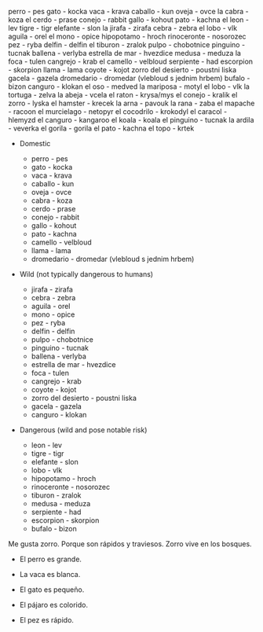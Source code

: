 perro - pes
gato - kocka
vaca - krava
caballo - kun
oveja - ovce
la cabra - koza
el cerdo - prase
conejo - rabbit
gallo - kohout
pato - kachna
el leon - lev
tigre - tigr
elefante - slon
la jirafa - zirafa
cebra - zebra
el lobo - vlk
aguila - orel
el mono - opice
hipopotamo - hroch
rinoceronte - nosorozec
pez - ryba
delfin - delfin
el tiburon - zralok
pulpo - chobotnice
pinguino - tucnak
ballena - verlyba
estrella de mar - hvezdice
medusa - meduza
la foca - tulen
cangrejo - krab
el camello - velbloud
serpiente - had
escorpion - skorpion
llama - lama
coyote - kojot
zorro del desierto - poustni liska
gacela - gazela
dromedario - dromedar (vlebloud s jednim hrbem)
bufalo - bizon
canguro - klokan
el oso - medved
la mariposa - motyl
el lobo - vlk
la tortuga - zelva
la abeja - vcela
el raton - krysa/mys
el conejo - kralik
el zorro - lyska
el hamster - krecek
la arna - pavouk
la rana - zaba
el mapache - racoon
el murcielago - netopyr
el cocodrilo - krokodyl
el caracol - hlemyzd
el canguro - kangaroo
el koala - koala
el pinguino - tucnak
la ardila - veverka
el gorila - gorila
el pato - kachna
el topo - krtek

- Domestic
    
    - perro - pes
    - gato - kocka
    - vaca - krava
    - caballo - kun
    - oveja - ovce
    - cabra - koza
    - cerdo - prase
    - conejo - rabbit
    - gallo - kohout
    - pato - kachna
    - camello - velbloud
    - llama - lama
    - dromedario - dromedar (vlebloud s jednim hrbem)
- Wild (not typically dangerous to humans)
    
    - jirafa - zirafa
    - cebra - zebra
    - aguila - orel
    - mono - opice
    - pez - ryba
    - delfin - delfin
    - pulpo - chobotnice
    - pinguino - tucnak
    - ballena - verlyba
    - estrella de mar - hvezdice
    - foca - tulen
    - cangrejo - krab
    - coyote - kojot
    - zorro del desierto - poustni liska
    - gacela - gazela
    - canguro - klokan
- Dangerous (wild and pose notable risk)
    
    - leon - lev
    - tigre - tigr
    - elefante - slon
    - lobo - vlk
    - hipopotamo - hroch
    - rinoceronte - nosorozec
    - tiburon - zralok
    - medusa - meduza
    - serpiente - had
    - escorpion - skorpion
    - bufalo - bizon

Me gusta zorro.
Porque son rápidos y traviesos.
Zorro vive en los bosques.
- El perro es grande.
    
- La vaca es blanca.
    
- El gato es pequeño.
    
- El pájaro es colorido.
    
- El pez es rápido.